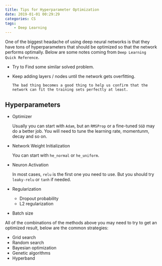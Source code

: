 ```yaml
---
title: Tips for Hyperparameter Optimization
date: 2019-01-01 00:29:29
categories: CS
tags:
    - Deep Learning
---
```


One of the biggest headache of using deep neural networks is that they have tons of hyperparameters that should be optimized so that the network performs optimally.  Below are some notes coming from `Deep Learning Quick Reference`.

* Try to Find some similar solved problem.

* Keep adding layers / nodes until the network gets overfitting.

    ```
    The bad thing becomes a good thing to help us confirm that the network can fit the training sets perfectly at least.
    ```

## Hyperparameters

* Optimizer

    Usually you can start with `Adam`, but an `RMSProp` or a fine-tuned `SGD` may do a better job. You will need to tune the learning rate, momentunm, decay and so on.
* Network Weight Initialization

    You can start with `he_normal` or `he_uniform`.

* Neuron Activation

    In most cases, `relu` is the first one you need to use. But you should try `leaky-relu` or `tanh` if needed.

* Regularization

    * Dropout probability
    * L2 regularization

* Batch size


All of the combinations of the methods above you may need to try to get an optimized result, below are the common strategies:

* Grid search
* Random search
* Bayesian optimization
* Genetic algorithms
* Hyperband

